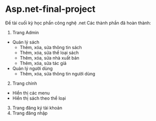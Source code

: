 # Asp.net-final-project
Đề tài cuối kỳ học phần công nghệ .net
Các thành phần đã hoàn thành:
1. Trang Admin
  + Quản lý sách
    - Thêm, xóa, sửa thông tin sách
    - Thêm, xóa, sửa thể loại sách
    - Thêm, xóa, sửa nhà xuất bản
    - Thêm, xóa, sửa tác giả
  + Quản lý người dùng
    - Thêm, xóa, sửa thông tin người dùng
 2. Trang chính
  + Hiển thị các menu
  + Hiển thị sách theo thể loại
 3. Trang đăng ký tài khoản
 4. Trang đăng nhập

